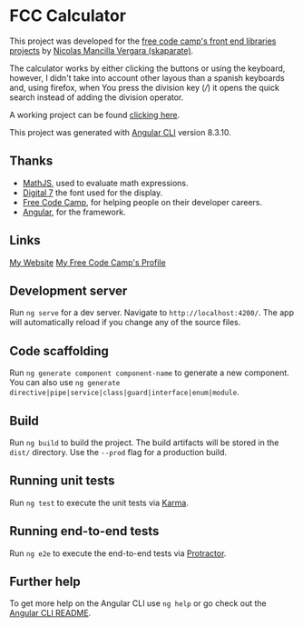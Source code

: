 # FCC Calculator

This project was developed for the [free code camp's front end libraries projects](https://www.freecodecamp.org/learn/front-end-libraries/front-end-libraries-projects/build-a-javascript-calculator) by [Nicolas Mancilla Vergara (skaparate)](https://nicomv.com/).

The calculator works by either clicking the buttons or using the keyboard, however, I didn't take into account other layous than a spanish keyboards and, using firefox, when You press the division key (*/*) it opens the quick search instead of adding the division operator.

A working project can be found [clicking here](https://angular-calculator.nicomv.com/).

This project was generated with [Angular CLI](https://github.com/angular/angular-cli) version 8.3.10.

## Thanks

* [MathJS](https://github.com/josdejong/mathjs), used to evaluate math expressions.
* [Digital 7](https://www.1001fonts.com/digital-7-font.html) the font used for the display.
* [Free Code Camp](https://freecodecamp.org/), for helping people on their developer careers.
* [Angular](https://angular.io), for the framework.

## Links

[My Website](https://nicomv.com)
[My Free Code Camp's Profile](https://freecodecamp.org/skaparate)


## Development server

Run `ng serve` for a dev server. Navigate to `http://localhost:4200/`. The app will automatically reload if you change any of the source files.

## Code scaffolding

Run `ng generate component component-name` to generate a new component. You can also use `ng generate directive|pipe|service|class|guard|interface|enum|module`.

## Build

Run `ng build` to build the project. The build artifacts will be stored in the `dist/` directory. Use the `--prod` flag for a production build.

## Running unit tests

Run `ng test` to execute the unit tests via [Karma](https://karma-runner.github.io).

## Running end-to-end tests

Run `ng e2e` to execute the end-to-end tests via [Protractor](http://www.protractortest.org/).

## Further help

To get more help on the Angular CLI use `ng help` or go check out the [Angular CLI README](https://github.com/angular/angular-cli/blob/master/README.md).
